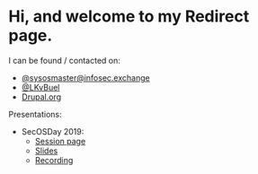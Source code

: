 # Hi, and welcome to my Redirect page.

I can be found / contacted on:
 - <a rel="me" href="https://infosec.exchange/@sysosmaster">@sysosmaster@infosec.exchange</a>
 - [@LKvBuel](https://twitter.com/LKvBuel)
 - [Drupal.org](https://drupal.org/u/sysosmaster)

Presentations:
 - SecOSDay 2019:
   - [Session page](http://secosday.eu/session/securing-unsecured-app-opensource-tools)
   - [Slides](https://040lab.com/secosday/index.html)
   - [Recording](https://youtu.be/H427-CeINbY)
